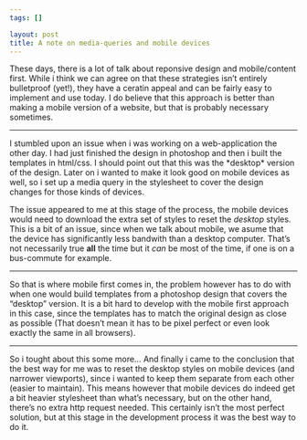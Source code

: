 ```yaml
--- 
tags: []

layout: post
title: A note on media-queries and mobile devices
---
```


These days, there is a lot of talk about reponsive design and
mobile/content first. While i think we can agree on that these
strategies isn’t entirely bulletproof (yet!), they have a ceratin appeal
and can be fairly easy to implement and use today. I do believe that
this approach is better than making a mobile version of a website, but
that is probably necessary sometimes.

<hr class="divider">
I stumbled upon an issue when i was working on a web-application the
other day. I had just finished the design in photoshop and then i built
the templates in html/css. I should point out that this was the
*desktop* version of the design. Later on i wanted to make it look good
on mobile devices as well, so i set up a media query in the stylesheet
to cover the design changes for those kinds of devices.

The issue appeared to me at this stage of the process, the mobile
devices would need to download the extra set of styles to reset the
*desktop* styles. This is a bit of an issue, since when we talk about
mobile, we asume that the device has significantly less bandwith than a
desktop computer. That’s not necessarily true **all** the time but it
*can* be most of the time, if one is on a bus-commute for example.

<hr class="divider">
So that is where mobile first comes in, the problem however has to do
with when one would build templates from a photoshop design that covers
the “desktop” version. It is a bit hard to develop with the mobile first
approach in this case, since the templates has to match the original
design as close as possible (That doesn’t mean it has to be pixel
perfect or even look exactly the same in all browsers).

<hr class="divider">
So i tought about this some more… And finally i came to the conclusion
that the best way for me was to reset the desktop styles on mobile
devices (and narrower viewports), since i wanted to keep them separate
from each other (easier to maintain). This means however that mobile
devices do indeed get a bit heavier stylesheet than what’s necessary,
but on the other hand, there’s no extra http request needed. This
certainly isn’t the most perfect solution, but at this stage in the
development process it was the best way to do it.

